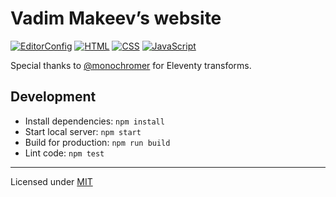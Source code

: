 # Vadim Makeev’s website

[![EditorConfig](https://github.com/pepelsbey/pepelsbey.dev/actions/workflows/editorconfig.yml/badge.svg)](https://github.com/pepelsbey/pepelsbey.dev/actions/workflows/editorconfig.yml)
[![HTML](https://github.com/pepelsbey/pepelsbey.dev/actions/workflows/html.yml/badge.svg)](https://github.com/pepelsbey/pepelsbey.dev/actions/workflows/html.yml)
[![CSS](https://github.com/pepelsbey/pepelsbey.dev/actions/workflows/css.yml/badge.svg)](https://github.com/pepelsbey/pepelsbey.dev/actions/workflows/css.yml)
[![JavaScript](https://github.com/pepelsbey/pepelsbey.dev/actions/workflows/javascript.yml/badge.svg)](https://github.com/pepelsbey/pepelsbey.dev/actions/workflows/javascript.yml)

Special thanks to [@monochromer](https://github.com/monochromer) for Eleventy transforms.

## Development

- Install dependencies: `npm install`
- Start local server: `npm start`
- Build for production: `npm run build`
- Lint code: `npm test`

---
Licensed under [MIT](LICENSE.md)

